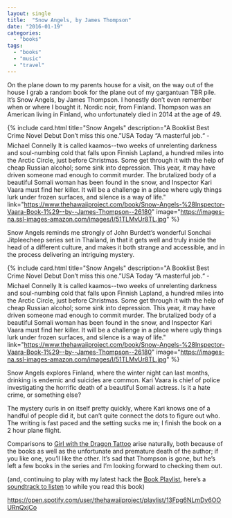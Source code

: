 ```yaml
---
layout: single
title:  "Snow Angels, by James Thompson"
date: "2016-01-19"
categories: 
  - "books"
tags: 
  - "books"
  - "music"
  - "travel"
---
```


On the plane down to my parents house for a visit, on the way out of the house I grab a random book for the plane out of my gargantuan TBR pile. It’s Snow Angels, by James Thompson. I honestly don’t even remember when or where I bought it. Nordic noir, from Finland. Thompson was an American living in Finland, who unfortunately died in 2014 at the age of 49.

{% include card.html
   title="Snow Angels"
   description="A Booklist Best Crime Novel Debut Don’t miss this one.”USA Today “A masterful job.“ -Michael Connelly It is called kaamos--two weeks of unrelenting darkness and soul-numbing cold that falls upon Finnish Lapland, a hundred miles into the Arctic Circle, just before Christmas. Some get through it with the help of cheap Russian alcohol; some sink into depression. This year, it may have driven someone mad enough to commit murder. The brutalized body of a beautiful Somali woman has been found in the snow, and Inspector Kari Vaara must find her killer. It will be a challenge in a place where ugly things lurk under frozen surfaces, and silence is a way of life."
   link="https://www.thehawaiiproject.com/book/Snow-Angels-%28Inspector-Vaara-Book-1%29--by--James-Thompson--26180"
   image="https://images-na.ssl-images-amazon.com/images/I/51TLMvUr8TL.jpg"
%}


Snow Angels reminds me strongly of John Burdett’s wonderful Sonchai Jitpleecheep series set in Thailand, in that it gets well and truly inside the head of a different culture, and makes it both strange and accessible, and in the process delivering an intriguing mystery.

{% include card.html
   title="Snow Angels"
   description="A Booklist Best Crime Novel Debut Don’t miss this one.”USA Today “A masterful job.“ -Michael Connelly It is called kaamos--two weeks of unrelenting darkness and soul-numbing cold that falls upon Finnish Lapland, a hundred miles into the Arctic Circle, just before Christmas. Some get through it with the help of cheap Russian alcohol; some sink into depression. This year, it may have driven someone mad enough to commit murder. The brutalized body of a beautiful Somali woman has been found in the snow, and Inspector Kari Vaara must find her killer. It will be a challenge in a place where ugly things lurk under frozen surfaces, and silence is a way of life."
   link="https://www.thehawaiiproject.com/book/Snow-Angels-%28Inspector-Vaara-Book-1%29--by--James-Thompson--26180"
   image="https://images-na.ssl-images-amazon.com/images/I/51TLMvUr8TL.jpg"
%}


Snow Angels explores Finland, where the winter night can last months, drinking is endemic and suicides are common. Kari Vaara is chief of police investigating the horrific death of a beautiful Somali actress. Is it a hate crime, or something else?

The mystery curls in on itself pretty quickly, where Kari knows one of a handful of people did it, but can’t quite connect the dots to figure out who. The writing is fast paced and the setting sucks me in; I finish the book on a 2 hour plane flight.

Comparisons to [Girl with the Dragon Tattoo](http://www.thehawaiiproject.com/book/The-Girl-with-the-Dragon-Tattoo--by--Stieg-Larsson--57568) arise naturally, both because of the books as well as the unfortunate and premature death of the author; if you like one, you’ll like the other. It’s sad that Thompson is gone, but he’s left a few books in the series and I’m looking forward to checking them out.

(and, continuing to play with my latest hack the [Book Playlist](http://www.bookplaylist.com), here’s a [soundtrack to listen](http://www.bookplaylist.com/book/Snow-Angels-%28Inspector-Vaara-Book-1%29--by--James-Thompson--26180) to while you read this book)

https://open.spotify.com/user/thehawaiiproject/playlist/13Fpg6NLmDy6OOURnQxjCo
